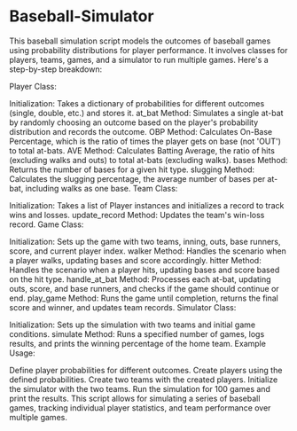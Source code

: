 # Baseball-Simulator

This baseball simulation script models the outcomes of baseball games using probability distributions for player performance. It involves classes for players, teams, games, and a simulator to run multiple games. Here's a step-by-step breakdown:

Player Class:

Initialization: Takes a dictionary of probabilities for different outcomes (single, double, etc.) and stores it.
at_bat Method: Simulates a single at-bat by randomly choosing an outcome based on the player's probability distribution and records the outcome.
OBP Method: Calculates On-Base Percentage, which is the ratio of times the player gets on base (not 'OUT') to total at-bats.
AVE Method: Calculates Batting Average, the ratio of hits (excluding walks and outs) to total at-bats (excluding walks).
bases Method: Returns the number of bases for a given hit type.
slugging Method: Calculates the slugging percentage, the average number of bases per at-bat, including walks as one base.
Team Class:

Initialization: Takes a list of Player instances and initializes a record to track wins and losses.
update_record Method: Updates the team's win-loss record.
Game Class:

Initialization: Sets up the game with two teams, inning, outs, base runners, score, and current player index.
walker Method: Handles the scenario when a player walks, updating bases and score accordingly.
hitter Method: Handles the scenario when a player hits, updating bases and score based on the hit type.
handle_at_bat Method: Processes each at-bat, updating outs, score, and base runners, and checks if the game should continue or end.
play_game Method: Runs the game until completion, returns the final score and winner, and updates team records.
Simulator Class:

Initialization: Sets up the simulation with two teams and initial game conditions.
simulate Method: Runs a specified number of games, logs results, and prints the winning percentage of the home team.
Example Usage:

Define player probabilities for different outcomes.
Create players using the defined probabilities.
Create two teams with the created players.
Initialize the simulator with the two teams.
Run the simulation for 100 games and print the results.
This script allows for simulating a series of baseball games, tracking individual player statistics, and team performance over multiple games.
